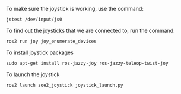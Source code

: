 To make sure the joystick is working, use the command:
```
jstest /dev/input/js0
```

To find out the joysticks that we are connected to, run the command:

```
ros2 run joy joy_enumerate_devices
```

To install joystick packages
```
sudo apt-get install ros-jazzy-joy ros-jazzy-teleop-twist-joy
```


To launch the joystick
```
ros2 launch zoe2_joystick joystick_launch.py
```
